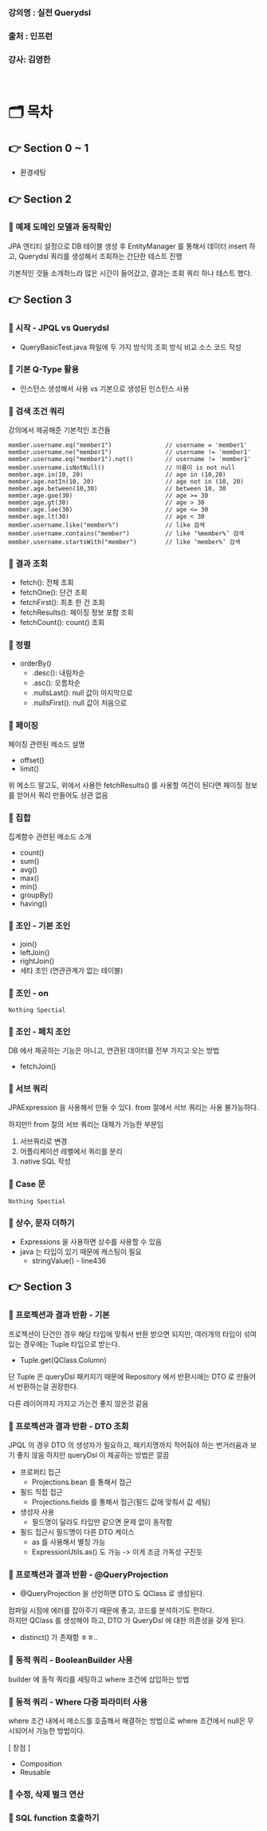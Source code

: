 ### 강의명 : 실전 Querydsl
### 출처  : 인프런
### 강사: 김영한

</br>

# 🗂️ 목차

## 👉 Section 0 ~ 1
- 환경세팅

## 👉 Section 2

### 📌 예제 도메인 모델과 동작확인
JPA 엔티티 설정으로 DB 테이블 생성 후 EntityManager 를 통해서 데이터 insert 하고,
Querydsl 쿼리를 생성해서 조회하는 간단한 테스트 진행

기본적인 것들 소개하느라 많은 시간이 들어갔고, 결과는 조회 쿼리 하나 테스트 했다.

## 👉 Section 3

### 📌 시작 - JPQL vs Querydsl
- QueryBasicTest.java 파일에 두 가지 방식의 조회 방식 비교 소스 코드 작성

### 📌 기본 Q-Type 활용
- 인스턴스 생성해서 사용 vs 기본으로 생성된 인스턴스 사용

### 📌 검색 조건 쿼리
강의에서 제공해준 기본적인 조건들

```
member.username.eq("member1")               // username = 'member1'
member.username.ne("member1")               // username != 'member1'
member.username.eq("member1").not()         // username != 'member1'
member.username.isNotNull()                 // 이름이 is not null
member.age.in(10, 20)                       // age in (10,20)
member.age.notIn(10, 20)                    // age not in (10, 20)
member.age.between(10,30)                   // between 10, 30
member.age.goe(30)                          // age >= 30
member.age.gt(30)                           // age > 30
member.age.loe(30)                          // age <= 30
member.age.lt(30)                           // age < 30
member.username.like("member%")             // like 검색 
member.username.contains("member")          // like ‘%member%’ 검색 
member.username.startsWith("member")        // like ‘member%’ 검색
```

### 📌 결과 조회
- fetch(): 전체 조회
- fetchOne(): 단건 조회
- fetchFirst(): 최초 한 건 조회
- fetchResults(): 페이징 정보 포함 조회
- fetchCount(): count() 조회

### 📌 정렬
- orderBy()
    - .desc(): 내림차순
    - .asc(): 오름차순
    - .nullsLast(): null 값이 마지막으로
    - .nullsFirst(): null 값이 처음으로

### 📌 페이징
페이징 관련된 메소드 설명

- offset()
- limit()

위 메소드 말고도, 위에서 사용한 fetchResults() 를 사용할 여건이 된다면 페이징 정보를
얻어서 쿼리 만들어도 상관 없음

### 📌 집합
집계함수 관련된 메소드 소개

- count()
- sum()
- avg()
- max()
- min()
- groupBy()
- having()

### 📌 조인 - 기본 조인

- join()
- leftJoin()
- rightJoin()
- 세타 조인 (연관관계가 없는 테이블)

### 📌 조인 - on

```
Nothing Spectial
```

### 📌 조인 - 페치 조인

DB 에서 제공하는 기능은 아니고, 연관된 데이터를 전부 가지고 오는 방법

- fetchJoin()

### 📌 서브 쿼리

JPAExpression 을 사용해서 만들 수 있다.
from 절에서 서브 쿼리는 사용 불가능하다.
  
하지만!! from 절의 서브 쿼리는 대체가 가능한 부분임
1. 서브쿼리로 변경
2. 어플리케이션 레벨에서 쿼리를 분리
3. native SQL 작성

### 📌 Case 문

```
Nothing Spectial
```

### 📌 상수, 문자 더하기

- Expressions 을 사용하면 상수를 사용할 수 있음 
- java 는 타입이 있기 때문에 캐스팅이 필요
  - stringValue() - line436

## 👉 Section 3

### 📌 프로젝션과 결과 반환 - 기본
프로젝션이 단건인 경우 해당 타입에 맞춰서 반환 받으면 되지만, 여러개의 타입이
섞여 있는 경우에는 Tuple 타입으로 받는다.

- Tuple.get(QClass.Column)

단 Tuple 은 queryDsl 패키지기 때문에 Repository 에서 반환시에는 DTO 로 만들어서
반환하는걸 권장한다.  
  
다른 레이어까지 가지고 가는건 좋지 않은것 같음

### 📌 프로젝션과 결과 반환 - DTO 조회
JPQL 의 경우 DTO 의 생성자가 필요하고, 패키지명까지 적어줘야 하는 번거러움과 보기 좋지 않음
하지만 queryDsl 이 제공하는 방법은 깔끔

- 프로퍼티 접근
  - Projections.bean 를 통해서 접근
- 필드 직접 접근
  - Projections.fields 를 통해서 접근(필드 값에 맞춰서 값 세팅)
- 생성자 사용
  - 필드명이 달라도 타입만 같으면 문제 없이 동작함
- 필드 접근시 필드명이 다른 DTO 케이스
  - as 를 사용해서 별칭 가능
  - ExpressionUtils.as() 도 가능 -> 이게 조금 가독성 구진듯

### 📌 프로젝션과 결과 반환 - @QueryProjection
- @QueryProjection 을 선언하면 DTO 도 QClass 로 생성된다.

컴파일 시점에 에러를 잡아주기 때문에 좋고, 코드를 분석하기도 편하다.  
하지만 QClass 를 생성해야 하고, DTO 가 QueryDsl 에 대한 의존성을 갖게 된다.

+ distinct() 가 존재함 ㅎㅎ..

### 📌 동적 쿼리 - BooleanBuilder 사용
builder 에 동적 쿼리를 세팅하고 where 조건에 삽입하는 방법

### 📌 동적 쿼리 - Where 다중 파라미터 사용
where 조건 내에서 메소드를 호출해서 해결하는 방법으로 where 조건에서 null은 무시되어서
가능한 방법이다.

[ 장점 ]
- Composition
- Reusable

### 📌 수정, 삭제 벌크 연산
### 📌 SQL function 호출하기